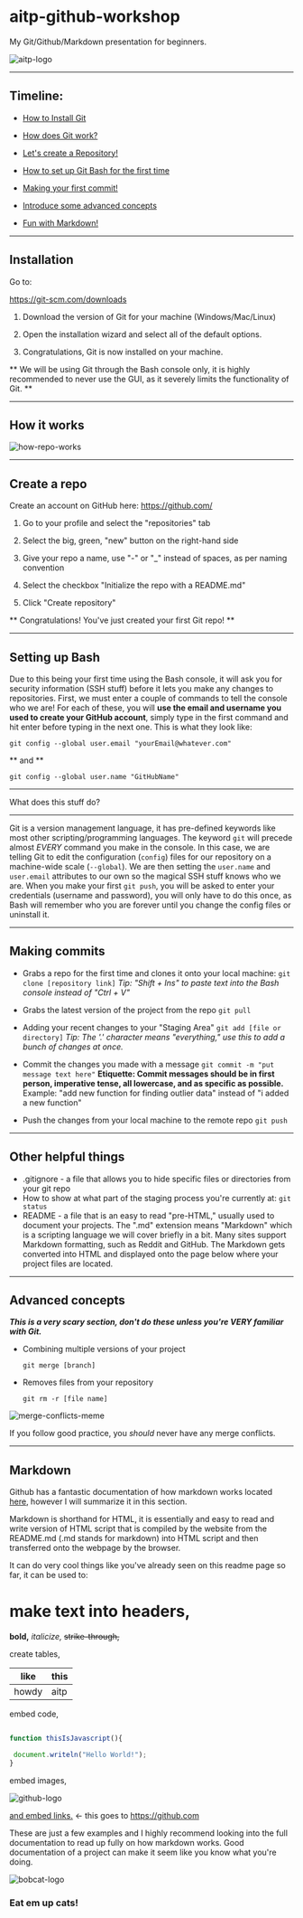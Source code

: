 # aitp-github-workshop

My Git/Github/Markdown presentation for beginners.

![aitp-logo](https://github.com/EnEmerson/aitp-github-workshop/blob/master/resources/txst-aitp-logo.png)

---

## Timeline:

* [How to Install Git](https://github.com/EnEmerson/aitp-github-workshop#installation)

* [How does Git work?](https://github.com/EnEmerson/aitp-github-workshop#how-it-works)

* [Let's create a Repository!](https://github.com/EnEmerson/aitp-github-workshop#create-a-repo)

* [How to set up Git Bash for the first time](https://github.com/EnEmerson/aitp-github-workshop#setting-up-bash)

* [Making your first commit!](https://github.com/EnEmerson/aitp-github-workshop#making-commits)

* [Introduce some advanced concepts](https://github.com/EnEmerson/aitp-github-workshop#advanced-concepts)

* [Fun with Markdown!](https://github.com/EnEmerson/aitp-github-workshop#markdown)

---

## Installation

Go to:

https://git-scm.com/downloads

1. Download the version of Git for your machine (Windows/Mac/Linux)

2. Open the installation wizard and select all of the default options. 

3. Congratulations, Git is now installed on your machine.

**
We will be using Git through the Bash console only, 
it is highly recommended to never use the GUI, 
as it severely limits the functionality of Git.
**

---

## How it works

![how-repo-works](https://github.com/EnEmerson/aitp-github-workshop/blob/master/resources/how-repo-works.png)

---

## Create a repo

Create an account on GitHub here:  https://github.com/

1. Go to your profile and select the "repositories" tab

2. Select the big, green, "new" button on the right\-hand side

3. Give your repo a name, use "-" or "\_" instead of spaces, as per naming convention

4. Select the checkbox "Initialize the repo with a README.md"

5. Click "Create repository"

**
Congratulations! You've just created your first Git repo!
**

---

## Setting up Bash

Due to this being your first time using the Bash console, 
it will ask you for security information (SSH stuff) before it lets you make any changes to repositories.
First, we must enter a couple of commands to tell the console who we are! 
For each of these, you will **use the email and username you used to create your GitHub account**, 
simply type in the first command and hit enter before typing in the next one. This is what they look like:

```Git
git config --global user.email "yourEmail@whatever.com"
```

**
and
**

```Git
git config --global user.name "GitHubName"
```

***
What does this stuff do?
***

Git is a version management language, it has pre\-defined keywords like most other scripting\/programming languages.
The keyword ```git``` will precede almost *EVERY* command you make in the console. In this case, we are telling Git
to edit the configuration (```config```) files for our repository on a machine\-wide scale (```--global```). We are
then setting the ```user.name``` and ```user.email``` attributes to our own so the magical SSH stuff knows who we are.
When you make your first ```git push```, you will be asked to enter your credentials (username and password), you will 
only have to do this once, as Bash will remember who you are forever until you change the config files or uninstall it.

---

## Making commits

* Grabs a repo for the first time and clones it onto your local machine:
	```git clone [repository link]```
	*Tip: "Shift + Ins" to paste text into the Bash console instead of "Ctrl + V"*

* Grabs the latest version of the project from the repo
	```git pull```

* Adding your recent changes to your "Staging Area"
	```git add [file or directory]```
	*Tip: The '.' character means "everything," use this to add a bunch of changes at once.*

* Commit the changes you made with a message
	```git commit -m "put message text here"```
	**Etiquette: Commit messages should be in first person, imperative tense, all lowercase, and as specific as possible.**
	Example: "add new function for finding outlier data" instead of "i added a new function"

* Push the changes from your local machine to the remote repo
	```git push```
---

## Other helpful things

* .gitignore - a file that allows you to hide specific files or directories from your git repo
* How to show at what part of the staging process you're currently at:
	```git status```
* README - a file that is an easy to read "pre-HTML," usually used to document your projects.
	The ".md" extension means "Markdown" which is a scripting language we will cover briefly in a bit.
	Many sites support Markdown formatting, such as Reddit and GitHub. The Markdown gets converted into
	HTML and displayed onto the page below where your project files are located.


---

## Advanced concepts

***This is a very scary section, don't do these unless you're VERY familiar with Git.***

* Combining multiple versions of your project
	```
	git merge [branch]
	```

* Removes files from your repository
	```
	git rm -r [file name]
	```

![merge-conflicts-meme](https://github.com/EnEmerson/aitp-github-workshop/blob/master/resources/merge-conflicts-meme.jpg)

If you follow good practice, you *should* never have any merge conflicts.

---

## Markdown

Github has a fantastic documentation of how markdown works located [here](https://github.com/adam-p/markdown-here/wiki/Markdown-Cheatsheet), however I will summarize it in this section.

Markdown is shorthand for HTML, it is essentially and easy to read and write version of HTML script that is compiled by the website from the README.md (.md stands for markdown) into HTML script and then transferred onto the webpage by the browser.

It can do very cool things like you've already seen on this readme page so far, it can be used to:

# make text into headers,

**bold,** *italicize,* ~~strike-through,~~ 

create tables,

like|this
----|----
howdy|aitp

embed code,

```JavaScript

function thisIsJavascript(){

 document.writeln("Hello World!");
}
```

embed images,

![github-logo](https://github.com/EnEmerson/aitp-github-workshop/blob/master/resources/github-logo.png)

[and embed links.](https://github.com/) <- this goes to https://github.com

These are just a few examples and I highly recommend looking into the full documentation to read up fully on how markdown works. Good documentation of a project can make it seem like you know what you're doing.

![bobcat-logo](https://github.com/EnEmerson/aitp-github-workshop/blob/master/resources/bobcat-logo.png)

### Eat em up cats!
